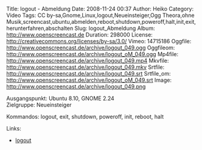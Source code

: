 Title: logout - Abmeldung
Date: 2008-11-24 00:37
Author: Heiko
Category: Video
Tags: CC by-sa,Gnome,Linux,logout,Neueinsteiger,Ogg Theora,ohne Musik,screencast,ubuntu,abmelden,reboot,shutdown,poweroff,halt,init,exit,herunterfahren,abschalten
Slug: logout_Abmeldung
Album: http://www.openscreencast.de
Duration: 298000
License: http://creativecommons.org/licenses/by-sa/3.0/
Vimeo: 14715186
Oggfile: http://www.openscreencast.de/archive/logout_049.ogg
Oggfileom: http://www.openscreencast.de/archive/logout_oM_049.ogg
Mp4file: http://www.openscreencast.de/archive/logout_049.mp4
Mkvfile: http://www.openscreencast.de/archive/logout_049.mkv
Srtfile: http://www.openscreencast.de/archive/logout_049.srt
Srtfile_om: http://www.openscreencast.de/archive/logout_oM_049.srt
Image: http://www.openscreencast.de/archive/logout_049.png

Ausgangspunkt: Ubuntu 8.10, GNOME 2.24  
Zielgruppe: Neueinsteiger  

Kommandos: logout, exit, shutdown, poweroff, init, reboot, halt

Links:

  * [logout](http://de.linwiki.org/wiki/Linuxfibel_-_Erste_Schritte_-_Abmelden)

